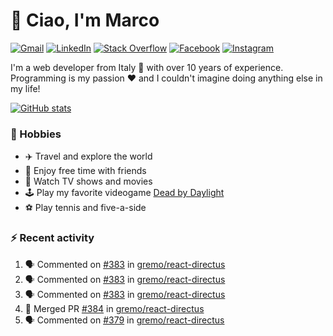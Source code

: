 # 👋 Ciao, I'm Marco

[![Gmail](https://img.shields.io/badge/Gmail-%23BB001B?style=flat-square&logo=gmail&logoColor=white)](mailto:gremo1982@gmail.com)
[![LinkedIn](https://img.shields.io/badge/LinkedIn-%230e76a8?style=flat-square&logo=linkedin)](https://www.linkedin.com/in/marco-polichetti)
[![Stack Overflow](https://img.shields.io/stackexchange/stackoverflow/r/220180?style=flat&logo=stackoverflow&label=Stack%20Overflow&color=%23F47F24)](https://stackoverflow.com/users/220180)
[![Facebook](https://img.shields.io/badge/-Facebook-%234267B2?style=flat-square&logo=facebook&logoColor=white)](https://www.facebook.com/marco.poliketti)
[![Instagram](https://img.shields.io/badge/-Instagram-%23C13584?style=flat-square&logo=instagram&logoColor=white)](https://www.instagram.com/marco.gremo)

I'm a web developer from Italy 🍕 with over 10 years of experience. Programming is my passion ❤️ and I couldn't imagine doing anything else in my life!

[![GitHub stats](https://github-readme-stats.vercel.app/api?username=gremo&show_icons=true&rank_icon=github&theme=transparent)](https://github.com/anuraghazra/github-readme-stats)

### 📅 Hobbies

- ✈️ Travel and explore the world
- 🍻 Enjoy free time with friends
- 🎥 Watch TV shows and movies
- 🕹️ Play my favorite videogame [Dead by Daylight](https://deadbydaylight.com)
- ⚽ Play tennis and five-a-side

### ⚡ Recent activity

<!--START_SECTION:activity-->
1. 🗣 Commented on [#383](https://github.com/gremo/react-directus/pull/383#issuecomment-1666540660) in [gremo/react-directus](https://github.com/gremo/react-directus)
2. 🗣 Commented on [#383](https://github.com/gremo/react-directus/pull/383#issuecomment-1666537620) in [gremo/react-directus](https://github.com/gremo/react-directus)
3. 🗣 Commented on [#383](https://github.com/gremo/react-directus/pull/383#issuecomment-1666527471) in [gremo/react-directus](https://github.com/gremo/react-directus)
4. 🎉 Merged PR [#384](https://github.com/gremo/react-directus/pull/384) in [gremo/react-directus](https://github.com/gremo/react-directus)
5. 🗣 Commented on [#379](https://github.com/gremo/react-directus/pull/379#issuecomment-1666522287) in [gremo/react-directus](https://github.com/gremo/react-directus)
<!--END_SECTION:activity-->
